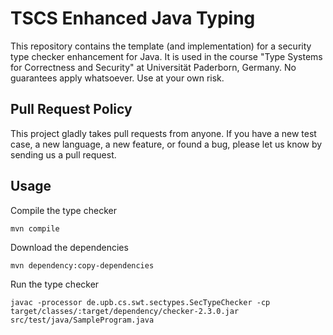# TSCS Enhanced Java Typing

This repository contains the template (and implementation) for a security type checker enhancement for Java.
It is used in the course "Type Systems for Correctness and Security" at Universität Paderborn, Germany.
No guarantees apply whatsoever.
Use at your own risk.

## Pull Request Policy

This project gladly takes pull requests from anyone.
If you have a new test case, a new language, a new feature, or found a bug, please let
us know by sending us a pull request.

## Usage

Compile the type checker

```
mvn compile
```

Download the dependencies

```
mvn dependency:copy-dependencies
```

Run the type checker

```
javac -processor de.upb.cs.swt.sectypes.SecTypeChecker -cp target/classes/:target/dependency/checker-2.3.0.jar src/test/java/SampleProgram.java
```
